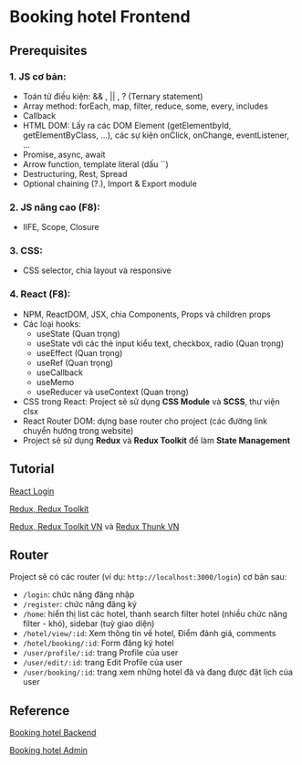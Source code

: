 # Booking hotel Frontend

## Prerequisites

### 1. JS cơ bản:

- Toán tử điều kiện: && , || , ? (Ternary statement)
- Array method: forEach, map, filter, reduce, some, every, includes
- Callback
- HTML DOM: Lấy ra các DOM Element (getElementbyId, getElementByClass, ...), các sự kiện onClick, onChange, eventListener, ...
- Promise, async, await
- Arrow function, template literal (dấu ``)
- Destructuring, Rest, Spread
- Optional chaining (?.), Import & Export module

### 2. JS nâng cao (F8):

- IIFE, Scope, Closure

### 3. CSS:

- CSS selector, chia layout và responsive

### 4. React (F8):

- NPM, ReactDOM, JSX, chia Components, Props và children props
- Các loại hooks:
  - useState (Quan trọng)
  - useState với các thẻ input kiểu text, checkbox, radio (Quan trọng)
  - useEffect (Quan trọng)
  - useRef (Quan trọng)
  - useCallback
  - useMemo
  - useReducer và useContext (Quan trọng)
- CSS trong React: Project sẽ sử dụng **CSS Module** và **SCSS**, thư viện clsx
- React Router DOM: dựng base router cho project (các đường link chuyển hướng trong website)
- Project sẽ sử dụng **Redux** và **Redux Toolkit** để làm **State Management**

## Tutorial

[React Login](https://www.youtube.com/watch?v=brcHK3P6ChQ&list=PL0Zuz27SZ-6PRCpm9clX0WiBEMB70FWwd)

[Redux, Redux Toolkit](https://www.youtube.com/watch?v=u3KlatzB7GM&list=PL0Zuz27SZ-6M1J5I1w2-uZx36Qp6qhjKo)

[Redux, Redux Toolkit VN](https://www.youtube.com/watch?v=g_K1w8e0lLo&t=1s) và [Redux Thunk VN](https://www.youtube.com/watch?v=mXlpiV14AE4)

## Router

Project sẽ có các router (ví dụ: `http://localhost:3000/login`) cơ bản sau:

- `/login`: chức năng đăng nhập
- `/register`: chức năng đăng ký
- `/home`: hiển thị list các hotel, thanh search filter hotel (nhiều chức năng filter - khó), sidebar (tuỳ giao diện)
- `/hotel/view/:id`: Xem thông tin về hotel, Điểm đánh giá, comments
- `/hotel/booking/:id`: Form đăng ký hotel
- `/user/profile/:id`: trang Profile của user
- `/user/edit/:id`: trang Edit Profile của user
- `/user/booking/:id`: trang xem những hotel đã và đang được đặt lịch của user

## Reference

[Booking hotel Backend](https://github.com/congnghiahieu/booking-backend)

[Booking hotel Admin](https://github.com/congnghiahieu/booking-admin)
